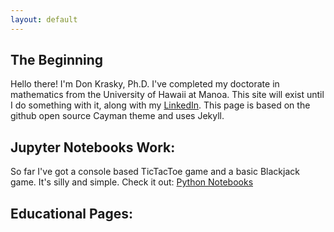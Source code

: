 ```yaml
---
layout: default
---
```


## The Beginning

Hello there! I'm Don Krasky, Ph.D. I've completed my doctorate in mathematics from the University of Hawaii at Manoa. This site will exist until I do something with it, along with my [LinkedIn](http://www.linkedin.com/in/don-krasky-09052185/). This page is based on the github open source Cayman theme and uses Jekyll. 

## Jupyter Notebooks Work:

So far I've got a console based TicTacToe game and a basic Blackjack game. It's silly and simple. Check it out: [Python Notebooks](https://mybinder.org/v2/gh/DonKrasky/PythonNotebooks/HEAD)

## Educational Pages:


